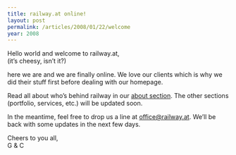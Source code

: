 ```yaml
---
title: railway.at online!
layout: post
permalink: /articles/2008/01/22/welcome
year: 2008
---
```


Hello world and welcome to railway.at,  
(it’s cheesy, isn’t it?)

here we are and we are finally online. We love our clients which is why
we did their stuff first before dealing with our homepage.

Read all about who’s behind railway in our [about section](/about). The
other sections (portfolio, services, etc.) will be updated soon.

In the meantime, feel free to drop us a line at <office@railway.at>.
We’ll be back with some updates in the next few days.

Cheers to you all,  
G & C
